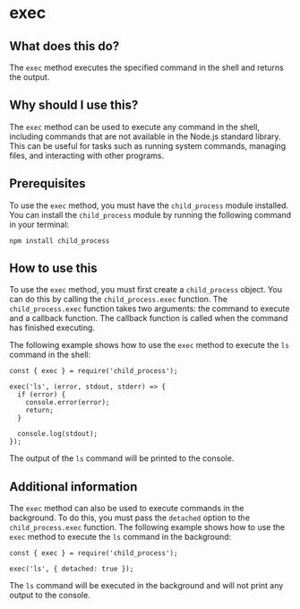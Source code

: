 
  
   # **exec**

## What does this do?

The `exec` method executes the specified command in the shell and returns the output.

## Why should I use this?

The `exec` method can be used to execute any command in the shell, including commands that are not available in the Node.js standard library. This can be useful for tasks such as running system commands, managing files, and interacting with other programs.

## Prerequisites

To use the `exec` method, you must have the `child_process` module installed. You can install the `child_process` module by running the following command in your terminal:

```
npm install child_process
```

## How to use this

To use the `exec` method, you must first create a `child_process` object. You can do this by calling the `child_process.exec` function. The `child_process.exec` function takes two arguments: the command to execute and a callback function. The callback function is called when the command has finished executing.

The following example shows how to use the `exec` method to execute the `ls` command in the shell:

```
const { exec } = require('child_process');

exec('ls', (error, stdout, stderr) => {
  if (error) {
    console.error(error);
    return;
  }

  console.log(stdout);
});
```

The output of the `ls` command will be printed to the console.

## Additional information

The `exec` method can also be used to execute commands in the background. To do this, you must pass the `detached` option to the `child_process.exec` function. The following example shows how to use the `exec` method to execute the `ls` command in the background:

```
const { exec } = require('child_process');

exec('ls', { detached: true });
```

The `ls` command will be executed in the background and will not print any output to the console.
  
  